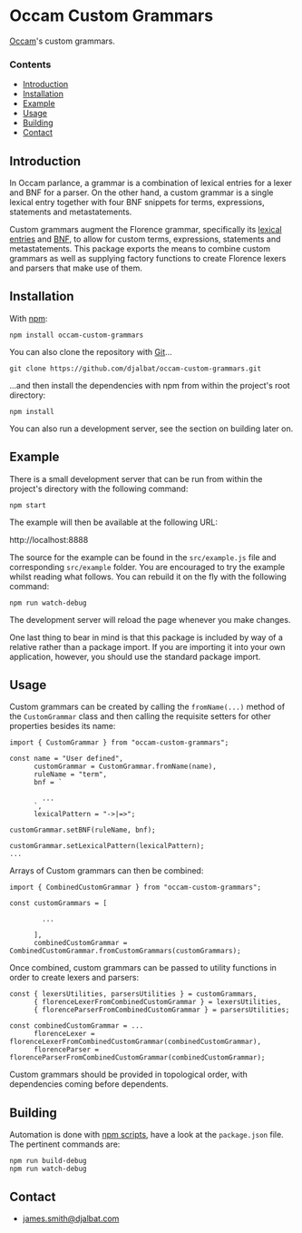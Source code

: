 # Occam Custom Grammars

[Occam](https://github.com/djalbat/occam)'s custom grammars.

### Contents

- [Introduction](#introduction)
- [Installation](#installation)
- [Example](#example)
- [Usage](#usage)
- [Building](#building)
- [Contact](#contact)

## Introduction

In Occam parlance, a grammar is a combination of lexical entries for a lexer and BNF for a parser. On the other hand, a custom grammar is a single lexical entry together with four BNF snippets for terms, expressions, statements and metastatements.

Custom grammars augment the Florence grammar, specifically its [lexical entries](https://raw.githubusercontent.com/occam-proof-assistant/Lexers/master/es6/florence/entries.js) and [BNF](https://raw.githubusercontent.com/occam-proof-assistant/Parsers/master/es6/florence/bnf.js), to allow for custom terms, expressions, statements and metastatements. This package exports the means to combine custom grammars as well as supplying factory functions to create Florence lexers and parsers that make use of them.

## Installation

With [npm](https://www.npmjs.com/):

    npm install occam-custom-grammars

You can also clone the repository with [Git](https://git-scm.com/)...

    git clone https://github.com/djalbat/occam-custom-grammars.git

...and then install the dependencies with npm from within the project's root directory:

    npm install

You can also run a development server, see the section on building later on.

## Example

There is a small development server that can be run from within the project's directory with the following command:

    npm start

The example will then be available at the following URL:

http://localhost:8888

The source for the example can be found in the `src/example.js` file and corresponding `src/example` folder. You are encouraged to try the example whilst reading what follows. You can rebuild it on the fly with the following command:

    npm run watch-debug

The development server will reload the page whenever you make changes.

One last thing to bear in mind is that this package is included by way of a relative rather than a package import. If you are importing it into your own application, however, you should use the standard package import.

## Usage

Custom grammars can be created by calling the `fromName(...)` method of the `CustomGrammar` class and then calling the requisite setters for other properties besides its name:

```
import { CustomGrammar } from "occam-custom-grammars";

const name = "User defined",
      customGrammar = CustomGrammar.fromName(name),
      ruleName = "term",
      bnf = `

        ...
      `,
      lexicalPattern = "->|=>";

customGrammar.setBNF(ruleName, bnf);

customGrammar.setLexicalPattern(lexicalPattern);
...
```
Arrays of Custom grammars can then be combined:
```
import { CombinedCustomGrammar } from "occam-custom-grammars";

const customGrammars = [

        ...

      ],
      combinedCustomGrammar = CombinedCustomGrammar.fromCustomGrammars(customGrammars);
```
Once combined, custom grammars can be passed to utility functions in order to create lexers and parsers:
```
const { lexersUtilities, parsersUtilities } = customGrammars,
      { florenceLexerFromCombinedCustomGrammar } = lexersUtilities,
      { florenceParserFromCombinedCustomGrammar } = parsersUtilities;

const combinedCustomGrammar = ...
      florenceLexer = florenceLexerFromCombinedCustomGrammar(combinedCustomGrammar),
      florenceParser = florenceParserFromCombinedCustomGrammar(combinedCustomGrammar);
```

Custom grammars should be provided in topological order, with dependencies coming before dependents.

## Building

Automation is done with [npm scripts](https://docs.npmjs.com/misc/scripts), have a look at the `package.json` file. The pertinent commands are:

    npm run build-debug
    npm run watch-debug

## Contact

* james.smith@djalbat.com

